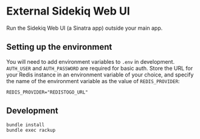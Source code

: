 # External Sidekiq Web UI

Run the Sidekiq Web UI (a Sinatra app) outside your main app.

## Setting up the environment

You will need to add environment variables to `.env` in development. `AUTH_USER` and `AUTH_PASSWORD` are required for basic auth. Store the URL for your Redis instance in an environment variable of your choice, and specify the name of the environment variable as the value of `REDIS_PROVIDER`:

```
REDIS_PROVIDER="REDISTOGO_URL"
```

## Development

```bash
bundle install
bundle exec rackup
```
